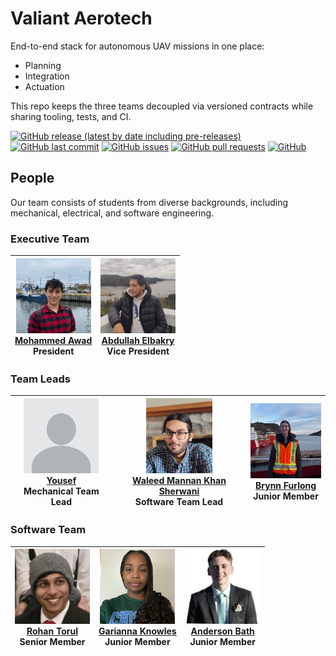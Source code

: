 # Valiant Aerotech
End-to-end stack for autonomous UAV missions in one place:
- Planning
- Integration
- Actuation

This repo keeps the three teams decoupled via versioned contracts while sharing tooling, tests, and CI.

[![GitHub release (latest by date including pre-releases)](https://img.shields.io/github/v/release/WyrdWyn4/Valiant-Aerotech?include_prereleases)](https://img.shields.io/github/v/release/WyrdWyn4/Valiant-Aerotech?include_prereleases)
[![GitHub last commit](https://img.shields.io/github/last-commit/WyrdWyn4/Valiant-Aerotech)](https://img.shields.io/github/last-commit/WyrdWyn4/Valiant-Aerotech)
[![GitHub issues](https://img.shields.io/github/issues-raw/WyrdWyn4/Valiant-Aerotech)](https://img.shields.io/github/issues-raw/WyrdWyn4/Valiant-Aerotech)
[![GitHub pull requests](https://img.shields.io/github/issues-pr/WyrdWyn4/Valiant-Aerotech)](https://img.shields.io/github/issues-pr/WyrdWyn4/Valiant-Aerotech)
[![GitHub](https://img.shields.io/github/license/WyrdWyn4/Valiant-Aerotech)](https://img.shields.io/github/license/WyrdWyn4/Valiant-Aerotech)


## People
Our team consists of students from diverse backgrounds, including mechanical, electrical, and software engineering.

### Executive Team

| <img src="./_media/_img/_people/Mohammed%20Awad.png" height="120"><br>[Mohammed Awad](https://www.linkedin.com/in/mohammad-mamoun-awad/)<br>**President** | <img src="./_media/_img/_people/Abdullah%20Elbakry.png" height="120"><br>[Abdullah Elbakry](https://www.linkedin.com/in/abdullah-elbakry/)<br>**Vice President** |
|:---:|:---:|

### Team Leads

| <img src="./_media/_img/_people/X.png" height="120"><br>[Yousef](https://www.instagram.com/dadazoz37)<br>**Mechanical Team Lead** | <img src="./_media/_img/_people/Waleed%20Mannan%20Khan%20Sherwani.png" height="120"><br>[Waleed Mannan Khan Sherwani](https://www.linkedin.com/in/wmksherwani/)<br>**Software Team Lead** | <img src="./_media/_img/_people/Brynn%20Furlong.png" height="120"><br>[Brynn Furlong](https://www.linkedin.com/in/brynn-furlong-803a90301/)<br>**Junior Member** |
|:---:|:---:|:---:|

### Software Team

| <img src="./_media/_img/_people/Rohan%20Torul.png" height="120"><br>[Rohan Torul](https://www.linkedin.com/in/rohan-k-torul/)<br>**Senior Member** | <img src="./_media/_img/_people/Garianna%20Knowles.png" height="120"><br>[Garianna Knowles](https://ca.linkedin.com/in/garianna-knowles-b3b533286)<br>**Junior Member** | <img src="./_media/_img/_people/Anderson%20Bath.png" height="120"><br>[Anderson Bath](https://www.linkedin.com/in/anderson-bath)<br>**Junior Member** |
|:---:|:---:|:---:|